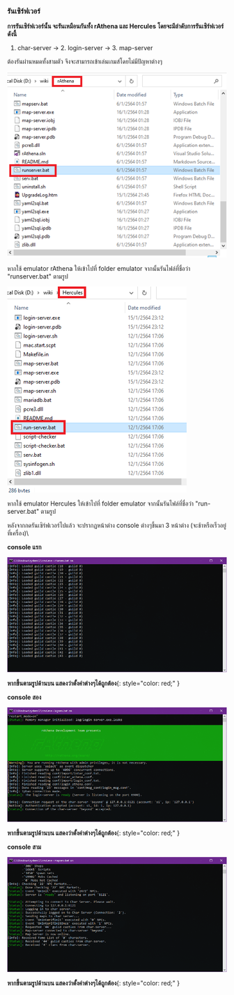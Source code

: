 ### รันเซิร์ฟเวอร์

**การรันเซิร์ฟเวอร์นั้น จะรันเหมือนกันทั้ง rAthena และ Hercules โดยจะมีลำดับการรันเซิร์ฟเวอร์ดังนี้**
1. char-server -> 2. login-server -> 3. map-server

ต้องรันผ่านหมดทั้งสามตัว จึงจะสามารถเข้าเล่นเกมส์โดยไม่มีปัญหาต่างๆ

![](../assets/images/img/07/01.PNG)

หากใช้ emulator rAthena ให้เข้าไปที่ folder emulator จากนั้นรันไฟล์ที่ชื่อว่า "runserver.bat" ตามรูป

![](../assets/images/img/07/02.PNG)

หากใช้ emulator Hercules ให้เข้าไปที่ folder emulator จากนั้นรันไฟล์ที่ชื่อว่า "run-server.bat" ตามรูป

หลังจากกดรันเซิร์ฟเวอร์ไปแล้ว จะปรากฏหน้าต่าง console ต่างๆขึ้นมา 3 หน้าต่าง (จะช้าหรือเร็วอยู่ที่เครื่อง)\

**console แรก**

![](../assets/images/img/07/03.PNG)

**หากขึ้นตามรูปด้านบน แสดงว่าตั้งค่าต่างๆได้ถูกต้อง**{: style="color: red;" }


**console สอง**

![](../assets/images/img/07/04.PNG)

**หากขึ้นตามรูปด้านบน แสดงว่าตั้งค่าต่างๆได้ถูกต้อง**{: style="color: red;" }


**console สาม**

![](../assets/images/img/07/05.PNG)

**หากขึ้นตามรูปด้านบน แสดงว่าตั้งค่าต่างๆได้ถูกต้อง**{: style="color: red;" }
